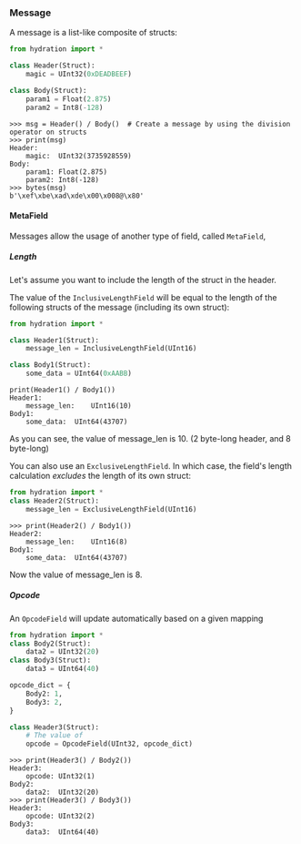 ### Message
A message is a list-like composite of structs:
```python
from hydration import *

class Header(Struct):
    magic = UInt32(0xDEADBEEF)

class Body(Struct):
    param1 = Float(2.875)
    param2 = Int8(-128)
```
```pycon
>>> msg = Header() / Body()  # Create a message by using the division operator on structs
>>> print(msg)
Header:
	magic:	UInt32(3735928559)
Body:
	param1:	Float(2.875)
	param2:	Int8(-128)
>>> bytes(msg)
b'\xef\xbe\xad\xde\x00\x008@\x80'
```

#### MetaField
Messages allow the usage of another type of field, called `MetaField`,

##### Length
Let's assume you want to include the length of the struct in the header.

The value of the `InclusiveLengthField` will be equal to the length of the
following structs of the message (including its own struct):
```python
from hydration import *

class Header1(Struct):
    message_len = InclusiveLengthField(UInt16)

class Body1(Struct):
    some_data = UInt64(0xAABB)
```
```pycon
print(Header1() / Body1())
Header1:
	message_len:	UInt16(10)
Body1:
	some_data:	UInt64(43707)
```
As you can see, the value of message_len is 10. (2 byte-long header, and 8 byte-long)

You can also use an `ExclusiveLengthField`. In which case, the field's length calculation 
<i>excludes</i> the length of its own struct:
```python
from hydration import *
class Header2(Struct):
    message_len = ExclusiveLengthField(UInt16)
```
```pycon
>>> print(Header2() / Body1())
Header2:
	message_len:	UInt16(8)
Body1:
	some_data:	UInt64(43707)
```
Now the value of message_len is 8.

##### Opcode
An `OpcodeField` will update automatically based on a given mapping
```python
from hydration import *
class Body2(Struct):
    data2 = UInt32(20)
class Body3(Struct):
    data3 = UInt64(40)

opcode_dict = {
    Body2: 1,
    Body3: 2,
}

class Header3(Struct):
    # The value of
    opcode = OpcodeField(UInt32, opcode_dict)
```
```pycon
>>> print(Header3() / Body2())
Header3:
	opcode:	UInt32(1)
Body2:
	data2:	UInt32(20)
>>> print(Header3() / Body3())
Header3:
	opcode:	UInt32(2)
Body3:
	data3:	UInt64(40)
```
